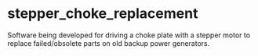 # stepper_choke_replacement
Software being developed for driving a choke plate with a stepper motor to replace failed/obsolete parts on old backup power generators.
